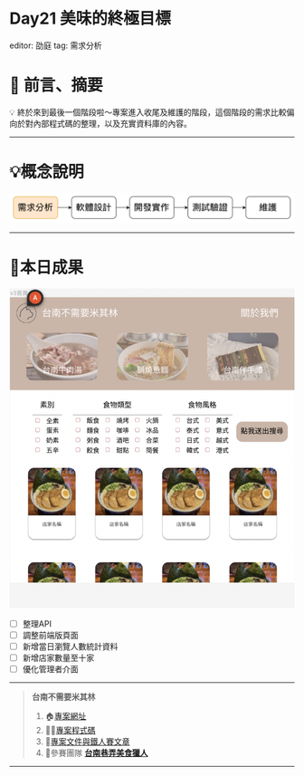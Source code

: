 # Day21 美味的終極目標

editor: 劭庭
tag: 需求分析

# 🏁 前言、摘要

<aside>
💡 終於來到最後一個階段啦～專案進入收尾及維護的階段，這個階段的需求比較偏向於對內部程式碼的整理，以及充實資料庫的內容。

</aside>

---

# 💡概念說明

![Untitled](Day21%20%E7%BE%8E%E5%91%B3%E7%9A%84%E7%B5%82%E6%A5%B5%E7%9B%AE%E6%A8%99%20b8625ac63c614ee3b3dcfa351861fb2b/Untitled.png)

---

# 🌟本日成果

![截圖 2022-10-06 下午9.54.14.png](Day21%20%E7%BE%8E%E5%91%B3%E7%9A%84%E7%B5%82%E6%A5%B5%E7%9B%AE%E6%A8%99%20b8625ac63c614ee3b3dcfa351861fb2b/%25E6%2588%25AA%25E5%259C%2596_2022-10-06_%25E4%25B8%258B%25E5%258D%25889.54.14.png)

- [ ]  整理API
- [ ]  調整前端版頁面
- [ ]  新增當日瀏覽人數統計資料
- [ ]  新增店家數量至十家
- [ ]  優化管理者介面

---

> **台南不需要米其林**
> 
> 1. 🏠[專案網址](https://tnfood.pythonanywhere.com/food/)
> 2. 🧑‍💻[專案程式碼](https://github.com/yen900611/TNFood_DJ) 
> 3. 📁[專案文件與鐵人賽文章](https://github.com/yen900611/TNFood)
> 4. 👥參賽團隊 ****[台南巷弄美食獵人](https://ithelp.ithome.com.tw/2022ironman/signup/team/256)****

---